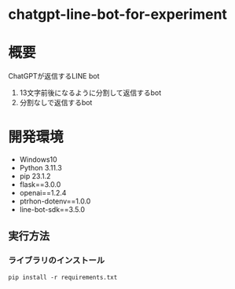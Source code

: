 # chatgpt-line-bot-for-experiment

# 概要

ChatGPTが返信するLINE bot

1. 13文字前後になるように分割して返信するbot
2. 分割なしで返信するbot

# 開発環境

* Windows10
* Python 3.11.3
* pip 23.1.2
* flask==3.0.0
* openai==1.2.4
* ptrhon-dotenv==1.0.0
* line-bot-sdk==3.5.0

## 実行方法
### ライブラリのインストール
```
pip install -r requirements.txt
```
